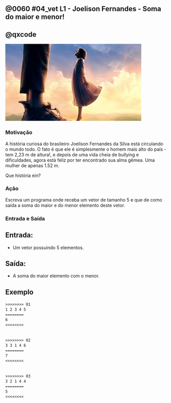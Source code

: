 ## @0060 #04_vet L1 - Joelison Fernandes - Soma do maior e menor!
## @qxcode

![](capa.jpg)

### Motivação

A história curiosa do brasileiro Joelison Fernandes da Silva está circulando o mundo todo. O fato é que ele é simplesmente o homem mais alto do país - tem 2,23 m de altura!, e depois de uma vida cheia de bullying e dificuldades, agora está feliz por ter encontrado sua alma gêmea. Uma mulher de apenas 1.52 m.

Que história ein?

### Ação

Escreva um programa onde receba um vetor de tamanho 5 e que de como saída a soma do maior e do menor elemento deste vetor.

### Entrada e Saída

## Entrada:

*   Um vetor possuindo 5 elementos.

## Saída:

*   A soma do maior elemento com o menor.

## Exemplo

```
>>>>>>>> 01
1 2 3 4 5
========
6
<<<<<<<<


>>>>>>>> 02
3 3 1 4 6
========
7
<<<<<<<<
    

>>>>>>>> 03
3 2 1 4 4
========
5
<<<<<<<<
```

<!---
>>>>>>>> 04
1 3 5 9 7
========
10
<<<<<<<<


>>>>>>>> 05
6 4 2 8 10
========
12
<<<<<<<<


>>>>>>>> 06
30 10 11 25 8
========
38
<<<<<<<<

--->
